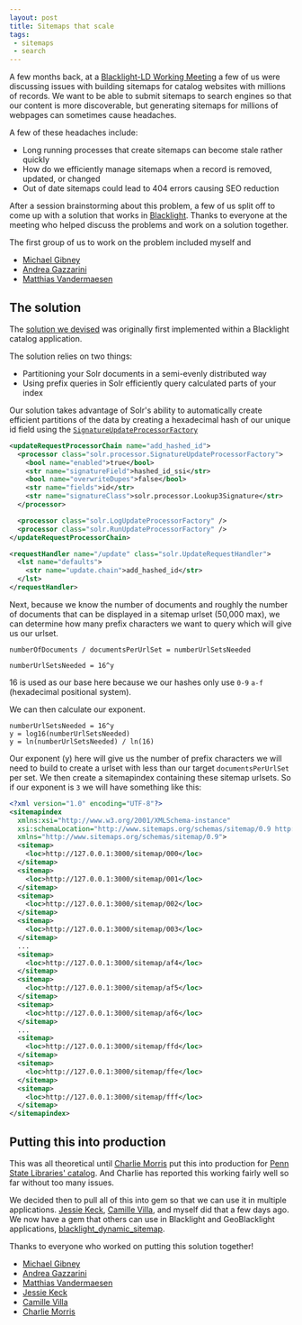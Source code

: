 ```yaml
---
layout: post
title: Sitemaps that scale
tags:
 - sitemaps
 - search
---
```


A few months back, at a [Blacklight-LD Working Meeting](https://wiki.lyrasis.org/display/LD4P2/Blacklight-LD+Working+Meeting+-+September+2019) a few of us were discussing issues with building sitemaps for catalog websites with millions of records. We want to be able to submit sitemaps to search engines so that our content is more discoverable, but generating sitemaps for millions of webpages can sometimes cause headaches.

A few of these headaches include:
 - Long running processes that create sitemaps can become stale rather quickly
 - How do we efficiently manage sitemaps when a record is removed, updated, or changed
 - Out of date sitemaps could lead to 404 errors causing SEO reduction

After a session brainstorming about this problem, a few of us split off to come up with a solution that works in [Blacklight](http://projectblacklight.org/). Thanks to everyone at the meeting who helped discuss the problems and work on a solution together.

The first group of us to work on the problem included myself and

 - [Michael Gibney](https://github.com/magibney)
 - [Andrea Gazzarini](https://github.com/agazzarini)
 - [Matthias Vandermaesen](https://github.com/netsensei)

## The solution

The [solution we devised](https://github.com/sul-dlss/SearchWorks/pull/2351) was originally first implemented within a Blacklight catalog application.

The solution relies on two things:
 - Partitioning your Solr documents in a semi-evenly distributed way
 - Using prefix queries in Solr efficiently query calculated parts of your index

Our solution takes advantage of Solr's ability to automatically create efficient partitions of the data by creating a hexadecimal hash of our unique id field using the [`SignatureUpdateProcessorFactory`]( https://lucene.apache.org/solr/guide/8_4/update-request-processors.html )

```xml
<updateRequestProcessorChain name="add_hashed_id">
  <processor class="solr.processor.SignatureUpdateProcessorFactory">
    <bool name="enabled">true</bool>
    <str name="signatureField">hashed_id_ssi</str>
    <bool name="overwriteDupes">false</bool>
    <str name="fields">id</str>
    <str name="signatureClass">solr.processor.Lookup3Signature</str>
  </processor>

  <processor class="solr.LogUpdateProcessorFactory" />
  <processor class="solr.RunUpdateProcessorFactory" />
</updateRequestProcessorChain>

<requestHandler name="/update" class="solr.UpdateRequestHandler">
  <lst name="defaults">
    <str name="update.chain">add_hashed_id</str>
  </lst>
</requestHandler>
```

Next, because we know the number of documents and roughly the number of documents that can be displayed in a sitemap urlset (50,000 max), we can determine how many prefix characters we want to query which will give us our urlset.

```text
numberOfDocuments / documentsPerUrlSet = numberUrlSetsNeeded

numberUrlSetsNeeded = 16^y
```

16 is used as our base here because we our hashes only use `0-9` `a-f` (hexadecimal positional system).

We can then calculate our exponent.

```text
numberUrlSetsNeeded = 16^y
y = log16(numberUrlSetsNeeded)
y = ln(numberUrlSetsNeeded) / ln(16)
```

Our exponent (y) here will give us the number of prefix characters we will need to build to create a urlset with less than our target `documentsPerUrlSet` per set. We then create a sitemapindex containing these sitemap urlsets. So if our exponent is `3` we will have something like this:

```xml
<?xml version="1.0" encoding="UTF-8"?>
<sitemapindex
  xmlns:xsi="http://www.w3.org/2001/XMLSchema-instance"
  xsi:schemaLocation="http://www.sitemaps.org/schemas/sitemap/0.9 http://www.sitemaps.org/schemas/sitemap/0.9/siteindex.xsd"
  xmlns="http://www.sitemaps.org/schemas/sitemap/0.9">
  <sitemap>
    <loc>http://127.0.0.1:3000/sitemap/000</loc>
  </sitemap>
  <sitemap>
    <loc>http://127.0.0.1:3000/sitemap/001</loc>
  </sitemap>
  <sitemap>
    <loc>http://127.0.0.1:3000/sitemap/002</loc>
  </sitemap>
  <sitemap>
    <loc>http://127.0.0.1:3000/sitemap/003</loc>
  </sitemap>
  ...
  <sitemap>
    <loc>http://127.0.0.1:3000/sitemap/af4</loc>
  </sitemap>
  <sitemap>
    <loc>http://127.0.0.1:3000/sitemap/af5</loc>
  </sitemap>
  <sitemap>
    <loc>http://127.0.0.1:3000/sitemap/af6</loc>
  </sitemap>
  ...
  <sitemap>
    <loc>http://127.0.0.1:3000/sitemap/ffd</loc>
  </sitemap>
  <sitemap>
    <loc>http://127.0.0.1:3000/sitemap/ffe</loc>
  </sitemap>
  <sitemap>
    <loc>http://127.0.0.1:3000/sitemap/fff</loc>
  </sitemap>
</sitemapindex>
```

## Putting this into production
This was all theoretical until [Charlie Morris](https://github.com/cdmo) put this into production for [Penn State Libraries' catalog](https://catalog.libraries.psu.edu/). And Charlie has reported this working fairly well so far without too many issues.

We decided then to pull all of this into gem so that we can use it in multiple applications. [Jessie Keck](https://github.com/jkeck), [Camille Villa](https://github.com/camillevilla), and myself did that a few days ago. We now have a gem that others can use in Blacklight and GeoBlacklight applications, [blacklight_dynamic_sitemap](https://github.com/sul-dlss/blacklight_dynamic_sitemap).

Thanks to everyone who worked on putting this solution together!

- [Michael Gibney](https://github.com/magibney)
- [Andrea Gazzarini](https://github.com/agazzarini)
- [Matthias Vandermaesen](https://github.com/netsensei)
- [Jessie Keck](https://github.com/jkeck)
- [Camille Villa](https://github.com/camillevilla)
- [Charlie Morris](https://github.com/cdmo)
